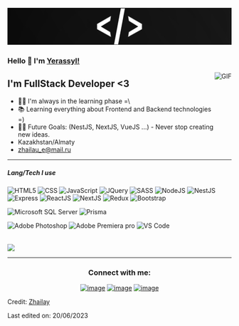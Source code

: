 [![Header](https://github.com/Zhailay/Zhailay/blob/main/assets/Header.jpg)](https://www.youtube.com/channel/UCMKq8gI3tSFtM0cGUeu4p8g)

### Hello 👋 I'm [Yerassyl!](https://github.com/Zhailay)

<img align="right" alt="GIF" height="160px" src="https://media.giphy.com/media/Ah3zHH7hvsSB2/giphy.gif" />

## I'm FullStack Developer <3

- 👨‍💻 I'm always in the learning phase =\
- 📚 Learning everything about Frontend and Backend technologies =)
- 💪🏼 Future Goals: (NestJS, NextJS, VueJS ...) - Never stop creating new ideas.
- Kazakhstan/Almaty
- zhailau_e@mail.ru

---

##### Lang/Tech I use

![HTML5](https://img.shields.io/badge/-HTML5-000000?style=flat&logo=html5)
![CSS](https://img.shields.io/badge/CSS3-1572B6?style=for-the-badge&logo=css3&logoColor=white)
![JavaScript](https://img.shields.io/badge/-JavaScript-000000?style=flat&logo=javascript)
![JQuery](https://img.shields.io/badge/jQuery-0769AD?style=for-the-badge&logo=jquery&logoColor=white)
![SASS](https://img.shields.io/badge/Sass-CC6699?style=for-the-badge&logo=sass&logoColor=white)
![NodeJS](https://img.shields.io/badge/Node.js-43853D?style=for-the-badge&logo=node.js&logoColor=white)
![NestJS](https://img.shields.io/badge/NestJS-E0234E?style=for-the-badge&logo=nestjs&logoColor=white)
![Express](https://img.shields.io/badge/Express.js-404D59?style=for-the-badge)
![ReactJS](https://img.shields.io/badge/React-20232A?style=for-the-badge&logo=react&logoColor=61DAFB)
![NextJS](https://img.shields.io/badge/Next.js-000000?style=for-the-badge&logo=nextdotjs&logoColor=white)
![Redux](https://img.shields.io/badge/Redux-593D88?style=for-the-badge&logo=redux&logoColor=white)
![Bootstrap](https://img.shields.io/badge/Bootstrap-563D7C?style=for-the-badge&logo=bootstrap&logoColor=white)

![Microsoft SQL Server](https://img.shields.io/badge/Microsoft%20SQL%20Server-CC2927?style=for-the-badge&logo=microsoft%20sql%20server&logoColor=white)
![Prisma](https://img.shields.io/badge/Prisma-2D3748?style=for-the-badge&logo=prisma&logoColor=white)

![Adobe Photoshop](https://img.shields.io/badge/Adobe%20Photoshop-31A8FF?style=for-the-badge&logo=Adobe%20Photoshop&logoColor=black)
![Adobe Premiera pro](https://img.shields.io/badge/Adobe%20Premiere%20Pro-9999FF?style=for-the-badge&logo=Adobe%20Premiere%20Pro&logoColor=white)
![VS Code](https://img.shields.io/badge/Visual_Studio_Code-0078D4?style=for-the-badge&logo=visual%20studio%20code&logoColor=white)

<br/>

<img  align="center"  src="https://github-readme-stats.vercel.app/api/top-langs/?username=Zhailay&theme=blue-green"/>

---

<h3 align="center">Connect with me:</h3>
<div align="center">

[![image](https://img.shields.io/badge/Telegram-2CA5E0?style=for-the-badge&logo=telegram&logoColor=white)](https://t.me/DanoneTm)
[![image](https://img.shields.io/badge/Instagram-E4405F?style=for-the-badge&logo=instagram&logoColor=white)](https://t.me/DanoneTm)
[![image](https://img.shields.io/badge/TikTok-000000?style=for-the-badge&logo=tiktok&logoColor=white)](https://t.me/DanoneTm)
  
</div>

Credit: [Zhailay](https://github.com/Zhailay)

Last edited on: 20/06/2023
